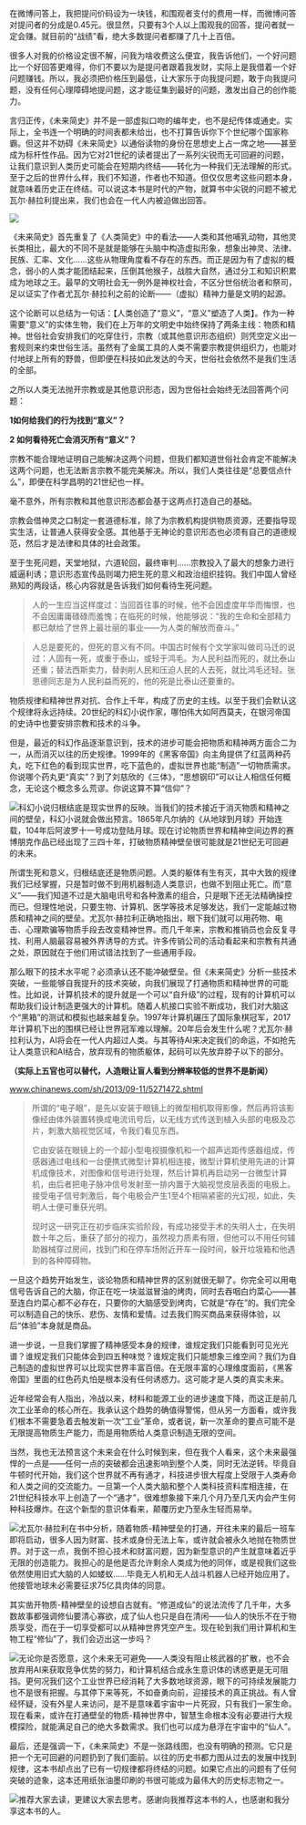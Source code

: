 在微博问答上，我把提问价码设为一块钱，和围观者支付的费用一样，而微博问答对提问者的分成是0.45元。很显然，只要有3个人以上围观我的回答，提问者就一定会赚。就目前的“战绩”看，绝大多数提问者都赚了几十上百倍。

很多人对我的价格设定很不解，问我为啥收费这么便宜，我告诉他们，一个好问题比一个好回答更难得，你们不要以为是提问者跟着我发财，实际上是我借着一个好问题赚钱。所以，我必须把价格压到最低，让大家乐于向我提问题，敢于向我提问题，没有任何心理障碍地提问题，这才能征集到最好的问题，激发出自己的创作能力。

言归正传，《未来简史》并不是一部虚拟口吻的编年史，也不是纪传体或通史。实际上，全书连一个明确的时间表都未给出，也不打算告诉你下个世纪哪个国家称霸。但这并不妨碍《未来简史》以通俗读物的身份在思想史上占一席之地——甚至成为标杆性作品。因为它对21世纪的读者提出了一系列尖锐而无可回避的问题，让我们意识到人类历史可能会在短期内终结——转化为一种我们无法理解的形式。至于之后的世界什么样，我们不知道，作者也不知道。但仅仅思考这些问题本身，就意味着历史正在终结。可以说这本书是时代的产物，就算书中尖锐的问题不被尤瓦尔·赫拉利提出来，我们也会在一代人内被迫做出回答。

![](http://public.iwangpo.com/FnC0LbcSRceX0cAbt2H38uC8f4rX.jpg?imageView2/2/w/600)

《未来简史》首先重复了《人类简史》中的看法——人类和其他哺乳动物，其他灵长类相比，最大的不同不是就是能够在头脑中构造虚拟形象，想象出神灵、法律、民族、汇率、文化……这些从物理角度看不存在的东西。而正是因为有了虚拟的概念，弱小的人类才能团结起来，压倒其他猴子，战胜大自然，通过分工和知识积累成为地球之王。最早的文明社会无一例外是神权社会，不区分世俗统治者和祭司，足以证实了作者尤瓦尔·赫拉利之前的论断——（虚拟）精神力量是文明的起源。

这个论断可以总结为一句话：【人类创造了“意义”，“意义”塑造了人类】。作为一种需要“意义”的实体生物，我们在上万年的文明史中始终保持了两条主线：物质和精神。世俗社会安排我们的吃穿住行，宗教（或其他意识形态组织）则凭空定义出一套规则来约束世俗生活。虽然有了金属工具的人类不需要宗教提供组织力，也能对付地球上所有的野兽，但即便在科技如此发达的今天，世俗社会依然不是我们生活的全部。

之所以人类无法抛开宗教或是其他意识形态，因为世俗社会始终无法回答两个问题：

**1如何给我们的行为找到“意义”？**

**2 如何看待死亡会消灭所有“意义”？**

宗教不能合理地证明自己能解决这两个问题，但我们都知道世俗社会肯定不能解决这两个问题，也无法断言宗教不能完美解决。所以，我们人类往往是“总要信点什么”，即便在科学昌明的21世纪也一样。

毫不意外，所有宗教和其他意识形态都会基于这两点打造自己的基础。

宗教会借神灵之口制定一套道德标准，除了为宗教机构提供物质资源，还要指导现实生活，让普通人获得安全感。其他基于无神论的意识形态也必须有自己的道德规范，然后才是法律和具体的社会政策。

至于生死问题，天堂地狱，六道轮回，最终审判……宗教投入了最大的想象力进行威逼利诱；意识形态宣传品则竭力把生死的意义和政治组织挂钩。我们中国人曾经熟知的两段话，核心内容就是告诉我们如何看待生死问题。

> 人的一生应当这样度过：当回首往事的时候，他不会因虚度年华而悔恨，也不会因庸庸碌碌而羞愧；在临死的时候，他能够说：“我的生命和全部精力都已献给了世界上最壮丽的事业——为人类的解放而奋斗。”

> 人总是要死的，但死的意义有不同。中国古时候有个文学家叫做司马迁的说过：人固有一死，或重于泰山，或轻于鸿毛。为人民利益而死的，就比泰山还重；替法西斯卖力，替剥削人民和压迫人民的人去死，就比鸿毛还轻。张思德同志是为人民利益而死的，他的死是比泰山还要重的。

物质规律和精神世界对抗、合作上千年，构成了历史的主线。以至于我们会默认这个规律将永远持续。20世纪的科幻小说作家，哪怕伟大如阿西莫夫，在银河帝国的史诗中也要安排宗教和技术的斗争。

但是，最近的科幻作品逐渐意识到，技术的进步可能会把物质和精神两方面合二为一，从而消灭以往的历史规律。1999年的《黑客帝国》向主角提供了红蓝两种药丸，吃下红色的看到现实世界，吃下蓝色的，虚拟世界也能“制造”一切物质需求。你说哪个药丸更“真实”？到了刘慈欣的《三体》，“思想钢印”可以让人相信任何概念，无论这个概念多么荒谬。你说这算不算“信仰”？

![](http://public.iwangpo.com/FtQWeKgMHi_Z7T2B2lA1E2CcVk_G.jpg?imageView2/2/w/600)科幻小说归根结底是现实世界的反映。当我们的技术接近于消灭物质和精神之间的壁垒，科幻小说就会做出预言。1865年凡尔纳的《从地球到月球》开始连载，104年后阿波罗十一号成功登陆月球。现在讨论物质世界和精神空间边界的赛博朋克作品已经出现了三四十年，打破物质精神壁垒很可能就是21世纪无可回避的未来。

所谓生死和意义，归根结底还是物质问题。人类的躯体有生有灭，其中大致的规律我们已经掌握，只是暂时做不到用机器制造人类意识，也做不到阻止死亡。而“意义”——我们知道不过是大脑电讯号和各种激素的组合，只是眼下还无法精确操控而已。但理性地说，只要生物、计算机、医学等技术足够发达，我们一定能越过物质和精神之间的壁垒。尤瓦尔·赫拉利正确地指出，眼下我们就可以用药物、电击、心理欺骗等物质手段去改变精神世界。而几千年来，宗教和推销员也会反复寻找、利用人脑最容易被外界诱导的方式。许多传销公司的活动看起来和宗教有共通之处，原因就在于他们用试错法找到了一些通用手段。

那么眼下的技术水平呢？必须承认还不能冲破壁垒。但《未来简史》分析一些技术突破，一些能够自我提升的技术突破，向我们展现了打通物质和精神世界的可能性。比如说，计算机技术的提升就是一个可以“自升级”的过程，现有的计算机可以帮助我们设计制造更强大的计算机。随着人机接口实验不断成功，我们对大脑这个“黑箱”的测试和模拟也越来越复杂。1997年计算机碾压了国际象棋冠军，2017年计算机下出的围棋已经让世界冠军难以理解。20年后会发生什么呢？尤瓦尔·赫拉利认为，AI将会在一代人内超过人类。与其等待AI来决定我们的命运，不如抢先让人类意识和AI结合，放弃现有的物质躯体，起码可以先放弃脖子以下的部分。

**（实际上五官也可以替代，人造眼让盲人看到分辨率较低的世界不是新闻）**

www.chinanews.com/sh/2013/09-11/5271472.shtml

> 所谓的“电子眼”，是先以安装于眼镜上的微型相机取得影像，然后再将该影像经由体外装置转换成电流讯号后，以无线方式传送到植入头部的电极及芯片，刺激大脑视觉区域，令我们看见东西。
> 
> 
> 它由安装在眼镜上的一个超小型电视摄像机和一个超声远距传感器组成，传感器通过电线和一台便携式微型计算机相连接，微型计算机使用先进的计算机成像技术，对图像和信号进行处理，然后计算机再启动另一台微型计算机，由后者把电子脉冲信号发射至一排内置于大脑视觉皮层表面的电极上。接受电子信号刺激后，每个电极会产生1至4个相隔紧密的光幻视，如此，失明人士便可重获光明。
> 
> 现时这一研究正在初步临床实验阶段，有成功接受手术的失明人士，在失明数十年之后，重获了部分的视力，虽然视力质素有限，但他可以不用任何辅助器械穿过房间，找到门和在停车场附近开车一段时间，躲开垃圾箱和他遇到的各种障碍物。

一旦这个趋势开始发生，谈论物质和精神世界的区别就很无聊了。你完全可以用电信号告诉自己的大脑，你正在吃一块滋滋冒油的烤肉，同时去吞咽白灼菜心——甚至连白灼菜心都不必存在，只要你的大脑感受到烤肉，它就是“存在”的。我们完全可以制造自己的快乐、悲伤、友情和爱情。过去我们购买商品来获得体验，以后“体验”本身就是商品。

进一步说，一旦我们掌握了精神感受本身的规律，谁规定我们只能看到可见光光谱？谁规定我们只能体会到四五种味觉？谁规定我们只能想象三维空间？我们为自己制造的虚拟世界可以比现实世界丰富百倍。在无限丰富的心理维度面前，《黑客帝国》里面的红色药丸怕是根本没有任何诱惑力。这可能才是人类的真实未来。

近年经常会有人指出，冷战以来，材料和能源工业的进步速度下降，而这正是前几次工业革命的核心所在。我承认这个趋势的确值得警惕，但从另一方面看，或许我们根本不需要急着去触发新一次“工业”革命，或者说，新一次革命的要点可能不是无限提高物质生产能力，而是用物质给人类意识制造无限的空间。

当然，我也无法预言这个未来会在什么时候到来，但在我个人看来，这个未来最强悍的一点是——任何一点的突破都会迅速影响到整个人类，同时无法逆转。毕竟自牛顿时代开始，我们这个世界就不再有通才，科技进步很大程度上受限于人类寿命和人类之间的交流能力。一旦第一个人类大脑和整个人类科技资料库相连接，在21世纪科技水平上创造了一个“通才”，很难想象接下来几个月乃至几天内会产生何种科技爆炸。在这个新型的意识体看来，颠覆历史乃至永生轻而易举。

![](http://public.iwangpo.com/FmhQdol41IK70RSWxdkb-vsi9HiD.jpg?imageView2/2/w/600)尤瓦尔·赫拉利在书中分析，随着物质-精神壁垒的打通，开往未来的最后一班车即将启动，很多人因为财富、技术或身份无法上车，或许就会被永久地抛在物质世界。对于这一点，我倒不担心技术和财富问题，因为新型意识的产生就意味着近乎无限的创造能力。我担心的是他是否允许剩余人类成为他的同伴，或是视我们这些依然使用旧式大脑的人如蝼蚁……毕竟无人机和无人战斗机器人已经开始应用了。他接管地球未必需要征求75亿具肉体的同意。

其实凿开物质-精神壁垒的设想自古就有。“修道成仙”的说法流传了几千年，大多数故事都强调修仙要清心寡欲，成了仙人也只是自在清闲——仙人的快乐不在于物质享受，而在于一切享受都可以从精神世界凭空产生。现在轮到我们用计算机和生物工程“修仙”了，我们会迈出这一步吗？

![](http://public.iwangpo.com/FjuBjQljL8CkZVKkh4kYsve5hXYW.jpg?imageView2/2/w/600)无论你是否愿意，这个未来无可避免——人类没有阻止核武器的扩散，也不会放弃用AI来获取竞争优势的努力，和计算机结合成永生意识体的诱惑更是无可阻挡。更何况我们这个工业世界已经消耗了大多数地球资源，眼下的可持续发展能力也不是很有把握。与其停下来等死，不如奋勇向前，迎接技术的真正挑战。有人曾经怀疑，没有外星人来访问，是不是意味着宇宙中一片死寂，只有我们一家生命。现在看来，或许在打通壁垒的物质-精神世界中，智慧生命根本没有必要进行大规模探险，就能满足自己的绝大多数需求。我们也可以成为悬浮在宇宙中的“仙人”。

最后，还是强调一下，《未来简史》不是一张路线图，也没有明确的预测。它只是把一个无可回避的问题扔到了我们面前。以往的历史书都力图从过去的发展中找到规律，这本书却点出了已有一切规律都将终结的问题。如果它点出的问题有了任何突破的迹象，这本还用纸张油墨印刷的书很可能成为最伟大的历史标志物之一。

![](http://public.iwangpo.com/FoT_2puAP_tV6O71n-2fHgJrkEQ5.jpg?imageView2/2/w/600)推荐大家去读，更建议大家去思考。感谢向我推荐这本书的人，也感谢和我分享这本书的人。